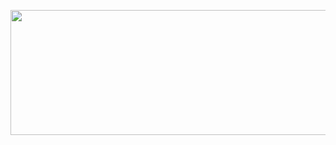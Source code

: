 <p align="center">
  <img width="700" height="200" src="https://github.com/pinkglb/pinkglb/blob/main/Images/pixel-art-github.png">
</p>
